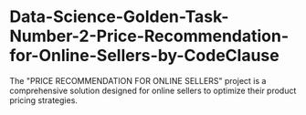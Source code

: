 # Data-Science-Golden-Task-Number-2-Price-Recommendation-for-Online-Sellers-by-CodeClause
The "PRICE RECOMMENDATION FOR ONLINE SELLERS" project is a comprehensive solution designed for online sellers to optimize their product pricing strategies. 
